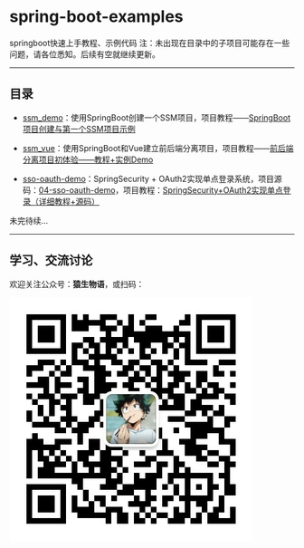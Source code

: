 # spring-boot-examples
springboot快速上手教程、示例代码
注：未出现在目录中的子项目可能存在一些问题，请各位悉知。后续有空就继续更新。

---

## 目录
- [ssm_demo](https://github.com/laolunsi/spring-boot-examples/tree/master/ssm_demo)：使用SpringBoot创建一个SSM项目，项目教程——[SpringBoot项目创建与第一个SSM项目示例](https://blog.csdn.net/qq_28379809/article/details/83218797)
- [ssm_vue](https://github.com/laolunsi/spring-boot-examples/tree/master/ssm_vue)：使用SpringBoot和Vue建立前后端分离项目，项目教程——[前后端分离项目初体验——教程+实例Demo](https://blog.csdn.net/qq_28379809/article/details/87995524)

- [sso-oauth-demo](https://github.com/laolunsi/spring-boot-examples/tree/master/04-sso-oauth2-demo)：SpringSecurity + OAuth2实现单点登录系统，项目源码：[04-sso-oauth-demo](https://github.com/laolunsi/spring-boot-examples/tree/master/04-sso-oauth2-demo)，项目教程：[SpringSecurity+OAuth2实现单点登录（详细教程+源码）](https://blog.csdn.net/qq_28379809/article/details/102734384)

未完待续...


---

## 学习、交流讨论
欢迎关注公众号：**猿生物语**，或扫码：

![](https://github.com/laolunsi/img-service/blob/master/public/%E7%8C%BF%E7%94%9F%E7%89%A9%E8%AF%AD.jpg)
